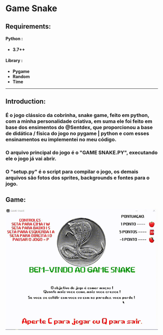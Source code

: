 # **Game Snake**
    
## **Requirements**:

#### **Python :**
- **3.7++**

#### **Library :**

- **Pygame**
- **Random**
- **Time**
---
## **Introduction:** ##

### É o jogo clássico da cobrinha, snake game, feito em python, com a minha personalidade criativa, em suma ele foi feito em base dos ensimentos do @Sentdex, que proporcionou a base de didática / física do jogo no pygame | python e com esses ensinamentos eu implementei no meu código.

### O arquivo principal do jogo é o **"GAME SNAKE.PY"**, executando ele o jogo já vai abrir.

### O **"setup.py"** é o script para compilar o jogo, os demais arquivos são fotos dos sprites, backgrounds e fontes para o jogo.



## **Game**:

![](https://github.com/joaok2k2/gamesnake/blob/master/gif/snake.gif)

